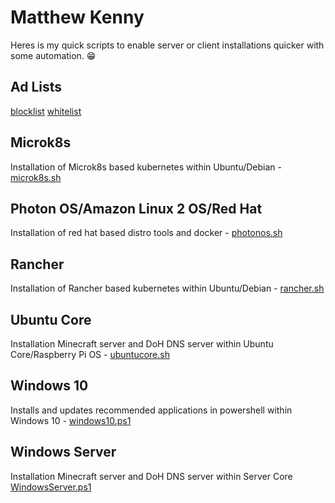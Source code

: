 # Matthew Kenny

Heres is my quick scripts to enable server or client installations quicker with some automation. 😁

## Ad Lists
[blocklist](https://raw.githubusercontent.com/matthew-kenny/matthew-kenny/main/blocklist)
[whitelist](https://raw.githubusercontent.com/matthew-kenny/matthew-kenny/main/whitelist)

## Microk8s
Installation of Microk8s based kubernetes within Ubuntu/Debian - [microk8s.sh](https://github.com/matthew-kenny/matthew-kenny/blob/main/microk8s.sh)

## Photon OS/Amazon Linux 2 OS/Red Hat
Installation of red hat based distro tools and docker - [photonos.sh](https://github.com/matthew-kenny/matthew-kenny/blob/main/photonos.sh)

## Rancher
Installation of Rancher based kubernetes within Ubuntu/Debian - [rancher.sh](https://github.com/matthew-kenny/matthew-kenny/blob/main/rancher.sh)

## Ubuntu Core
Installation Minecraft server and DoH DNS server within Ubuntu Core/Raspberry Pi OS - [ubuntucore.sh](https://github.com/matthew-kenny/matthew-kenny/blob/main/ubuntucore.sh)

## Windows 10
Installs and updates recommended applications in powershell within Windows 10 - [windows10.ps1](https://github.com/matthew-kenny/matthew-kenny/blob/main/windows10.ps1)

## Windows Server
Installation Minecraft server and DoH DNS server within Server Core [WindowsServer.ps1](https://github.com/matthew-kenny/matthew-kenny/blob/main/WindowsServer.ps1)